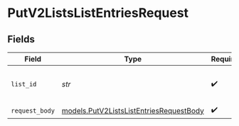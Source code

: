 # PutV2ListsListEntriesRequest


## Fields

| Field                                                                                    | Type                                                                                     | Required                                                                                 | Description                                                                              | Example                                                                                  |
| ---------------------------------------------------------------------------------------- | ---------------------------------------------------------------------------------------- | ---------------------------------------------------------------------------------------- | ---------------------------------------------------------------------------------------- | ---------------------------------------------------------------------------------------- |
| `list_id`                                                                                | *str*                                                                                    | :heavy_check_mark:                                                                       | N/A                                                                                      | 33ebdbe9-e529-47c9-b894-0ba25e9c15c0                                                     |
| `request_body`                                                                           | [models.PutV2ListsListEntriesRequestBody](../models/putv2listslistentriesrequestbody.md) | :heavy_check_mark:                                                                       | N/A                                                                                      |                                                                                          |